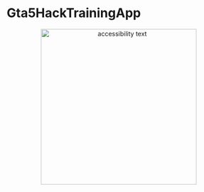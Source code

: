 # Gta5HackTrainingApp
<p align="center">
  <img src="https://hizliresim.com/1uGUnN" width="350" alt="accessibility text">
</p>
